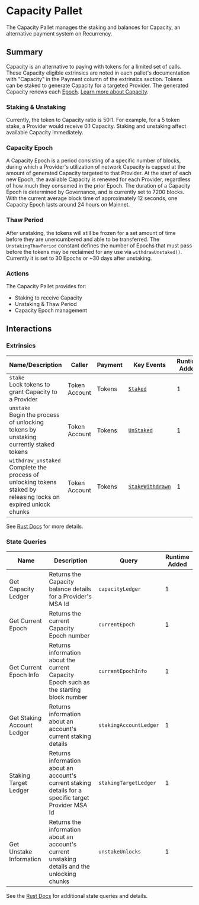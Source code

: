 # Capacity Pallet

The Capacity Pallet manages the staking and balances for Capacity, an alternative payment system on Recurrency.

## Summary

Capacity is an alternative to paying with tokens for a limited set of calls.
These Capacity eligible extrinsics are noted in each pallet's documentation with "Capacity" in the Payment column of the extrinsics section.
Tokens can be staked to generate Capacity for a targeted Provider.
The generated Capacity renews each [Epoch](#capacity-epoch).
[Learn more about Capacity](https://docs.recurrency.xyz/Tokenomics/ProviderIncentives.html#capacity-model).

### Staking & Unstaking
Currently, the token to Capacity ratio is 50:1.
For example, for a 5 token stake, a Provider would receive 0.1 Capacity.
Staking and unstaking affect available Capacity immediately.

### Capacity Epoch

A Capacity Epoch is a period consisting of a specific number of blocks, during which a Provider's utilization of network Capacity is capped at the amount of generated Capacity targeted to that Provider.
At the start of each new Epoch, the available Capacity is renewed for each Provider, regardless of how much they consumed in the prior Epoch.
The duration of a Capacity Epoch is determined by Governance, and is currently set to 7200 blocks.
With the current average block time of approximately 12 seconds, one Capacity Epoch lasts around 24 hours on Mainnet.

### Thaw Period

After unstaking, the tokens will still be frozen for a set amount of time before they are unencumbered and able to be transferred.
The `UnstakingThawPeriod` constant defines the number of Epochs that must pass before the tokens may be reclaimed for any use via `withdrawUnstaked()`.
Currently it is set to 30 Epochs or ~30 days after unstaking.

### Actions

The Capacity Pallet provides for:

- Staking to receive Capacity
- Unstaking & Thaw Period
- Capacity Epoch management

## Interactions

### Extrinsics

| Name/Description                 | Caller        | Payment | Key Events                                                                                                    | Runtime Added |
| -------------------------------- | ------------- | ------- | ------------------------------------------------------------------------------------------------------------- | ------------- |
| `stake`<br />Lock tokens to grant Capacity to a Provider | Token Account | Tokens | [`Staked`](https://rustadot.github.io/recurrency/pallet_capacity/pallet/enum.Event.html#variant.Staked) | 1             |
| `unstake`<br />Begin the process of unlocking tokens by unstaking currently staked tokens | Token Account | Tokens | [`UnStaked`](https://rustadot.github.io/recurrency/pallet_capacity/pallet/enum.Event.html#variant.UnStaked) | 1             |
| `withdraw_unstaked`<br />Complete the process of unlocking tokens staked by releasing locks on expired unlock chunks | Token Account | Tokens | [`StakeWithdrawn`](https://rustadot.github.io/recurrency/pallet_capacity/pallet/enum.Event.html#variant.StakeWithdrawn) | 1             |

See [Rust Docs](https://rustadot.github.io/recurrency/pallet_capacity/pallet/struct.Pallet.html) for more details.

### State Queries

| Name      | Description         | Query                    | Runtime Added |
| --------- | ------------------- | ------------------------ | ------------- |
| Get Capacity Ledger | Returns the Capacity balance details for a Provider's MSA Id  | `capacityLedger` | 1             |
| Get Current Epoch | Returns the current Capacity Epoch number  | `currentEpoch` | 1             |
| Get Current Epoch Info | Returns information about the current Capacity Epoch such as the starting block number | `currentEpochInfo` | 1             |
| Get Staking Account Ledger | Returns information about an account's current staking details | `stakingAccountLedger` | 1             |
| Staking Target Ledger | Returns information about an account's current staking details for a specific target Provider MSA Id | `stakingTargetLedger` | 1             |
| Get Unstake Information | Returns the information about an account's current unstaking details and the unlocking chunks | `unstakeUnlocks` | 1             |


See the [Rust Docs](https://rustadot.github.io/recurrency/pallet_capacity/pallet/storage_types/index.html) for additional state queries and details.
